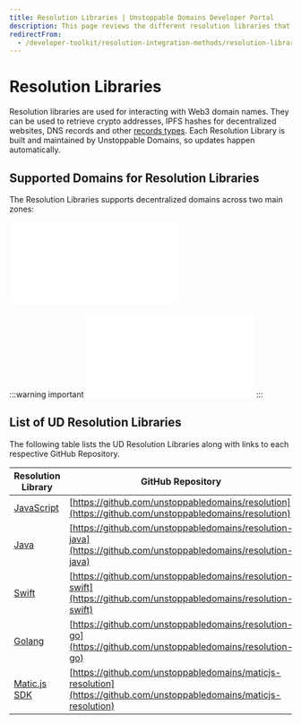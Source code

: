 ```yaml
---
title: Resolution Libraries | Unstoppable Domains Developer Portal
description: This page reviews the different resolution libraries that can be used for resolving a domain. The libraries are fully supported and maintained by UD.
redirectFrom:
  - /developer-toolkit/resolution-integration-methods/resolution-libraries/libraries-overview/
---
```


# Resolution Libraries

Resolution libraries are used for interacting with Web3 domain names. They can be used to retrieve crypto addresses, IPFS hashes for decentralized websites, DNS records and other [records types](/resolution/records-reference.md). Each Resolution Library is built and maintained by Unstoppable Domains, so updates happen automatically.

## Supported Domains for Resolution Libraries

The Resolution Libraries supports decentralized domains across two main zones:

<embed src="/snippets/_supported-domain-endings.md" />

:::warning important
<embed src="/snippets/_new_tld_warning.md" />
:::

## List of UD Resolution Libraries

The following table lists the UD Resolution Libraries along with links to each respective GitHub Repository.

| Resolution Library | GitHub Repository                                                                                                |
| ------------------------------------------ | ---------------------------------------------------------------------------------------------------------------- |
| [JavaScript](resolution.md)   | [https://github.com/unstoppabledomains/resolution](https://github.com/unstoppabledomains/resolution)             |
| [Java](resolution-java.md)               | [https://github.com/unstoppabledomains/resolution-java](https://github.com/unstoppabledomains/resolution-java)   |
| [Swift](resolution-swift.md)             | [https://github.com/unstoppabledomains/resolution-swift](https://github.com/unstoppabledomains/resolution-swift) |
| [Golang](resolution-go.md)               | [https://github.com/unstoppabledomains/resolution-go](https://github.com/unstoppabledomains/resolution-go)       |
| [Matic.js SDK](resolve-with-maticjs.md)  | [https://github.com/unstoppabledomains/maticjs-resolution](https://github.com/unstoppabledomains/maticjs-resolution)       |



